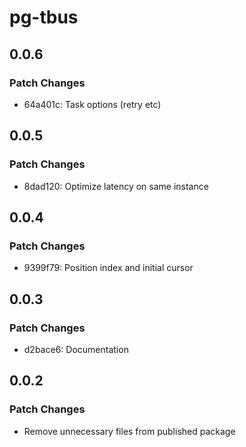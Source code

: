 # pg-tbus

## 0.0.6

### Patch Changes

- 64a401c: Task options (retry etc)

## 0.0.5

### Patch Changes

- 8dad120: Optimize latency on same instance

## 0.0.4

### Patch Changes

- 9399f79: Position index and initial cursor

## 0.0.3

### Patch Changes

- d2bace6: Documentation

## 0.0.2

### Patch Changes

- Remove unnecessary files from published package

